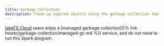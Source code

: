 ```yaml
---
title: Garbage Collection
description: Clean up expired objects using the garbage collection feature in lakeFS.
---
```

[lakeFS Cloud](https://lakefs.cloud) users enjoy a [managed garbage collection]({% link howto/garbage-collection/managed-gc.md %}) service, and do not need to run this Spark program.
